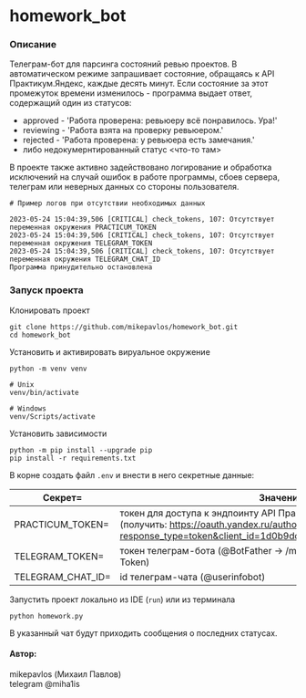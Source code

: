 # homework_bot

### Описание
Телеграм-бот для парсинга состояний ревью проектов. В автоматическом режиме запрашивает состояние, обращаясь к API Практикум.Яндекс, каждые десять минут. Если состояние за этот промежуток времени изменилось - программа выдает ответ, содержащий один из статусов:
- approved - 'Работа проверена: ревьюеру всё понравилось. Ура!'
- reviewing - 'Работа взята на проверку ревьюером.'
- rejected - 'Работа проверена: у ревьюера есть замечания.'
- либо недокумернтированный статус <что-то там>

В проекте также активно задействовано логирование и обработка исключений на случай ошибок в работе программы, сбоев сервера, телеграм или неверных данных со стороны пользователя.

```text
# Пример логов при отсутствии необходимых данных

2023-05-24 15:04:39,506 [CRITICAL] check_tokens, 107: Отсутствует переменная окружения PRACTICUM_TOKEN
2023-05-24 15:04:39,506 [CRITICAL] check_tokens, 107: Отсутствует переменная окружения TELEGRAM_TOKEN  
2023-05-24 15:04:39,506 [CRITICAL] check_tokens, 107: Отсутствует переменная окружения TELEGRAM_CHAT_ID
Программа принудительно остановлена 
```

### Запуск проекта
Клонировать проект

```shell
git clone https://github.com/mikepavlos/homework_bot.git
cd homework_bot
```

Установить и активировать вируальное окружение

```shell
python -m venv venv
```

```shell
# Unix
venv/bin/activate
```

```shell
# Windows
venv/Scripts/activate
```

Установить зависимости

```shell
python -m pip install --upgrade pip
pip install -r requirements.txt
```

В корне создать файл `.env` и внести в него секретные данные:

| Секрет=           | Значение                                                                                                                                                              |
|-------------------|-----------------------------------------------------------------------------------------------------------------------------------------------------------------------|
| PRACTICUM_TOKEN=  | токен для доступа к эндпоинту API Практикум.Домашка <br/>(получить: https://oauth.yandex.ru/authorize?response_type=token&client_id=1d0b9dd4d652455a9eb710d450ff456a) |
| TELEGRAM_TOKEN=   | токен телеграм-бота (@BotFather -> /mybots -> Choose a bot -> API Token)                                                                                              |
| TELEGRAM_CHAT_ID= | id телеграм-чата (@userinfobot)                                                                                                                                       |

Запустить проект локально из IDE (`run`) или из терминала

```shell
python homework.py
```

В указанный чат будут приходить сообщения о последних статусах.

#### Автор: 
mikepavlos (Михаил Павлов)  
telegram @miha1is
